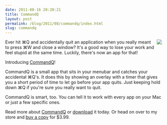 ```yaml
---
date: 2011-08-16 20:20:21
title: CommandQ
layout: post
permalink: /blog/2011/08/commandq/index.html
slug: commandq
---
```

<img style="float:right;margin-left:1em;" src="http://cdn.tyler.fm/images/commandq-logo180.png">

Ever hit &#8984;Q and accidentally quit an application when you really meant to press &#8984;W and close a window? It's a good way to lose your work and feel stupid at the same time. Luckily, there's now an app for that!

Introducing [CommandQ](http://clickontyler.com/commandq/)!

CommandQ is a small app that sits in your menubar and catches your accidental &#8984;Q's. It does this by showing an overlay with a timer that gives you a short period of time to let go before your app quits. Just keeping hold down &#8984;Q if you're sure you really want to quit.

CommandQ is smart, too. You can tell it to work with every app on your Mac or just a few specific ones.

Read more about [CommandQ](http://clickontyler.com/commandq/) or [download](http://clickontyler.com/commandq/download/) it today. Or head on over to my store and [buy a copy](http://clickontyler.com/commandq/purchase/) for $3.99.
